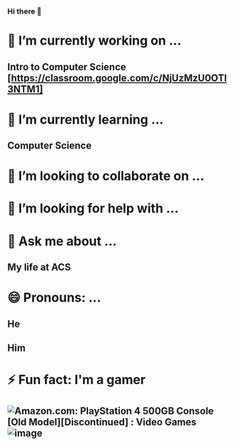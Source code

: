 ### Hi there 👋
🔭 I’m currently working on ...
=================================
Intro to Computer Science [https://classroom.google.com/c/NjUzMzU0OTI3NTM1]
---------------------------------------------------------------------------
🌱 I’m currently learning ...
=================================
Computer Science
----------------
👯 I’m looking to collaborate on ...
=================================
🤔 I’m looking for help with ...
=================================
💬 Ask me about ...
=================================
My life at ACS
--------------
😄 Pronouns: ...
=================================
He
--
Him
---
⚡ Fun fact: I'm a gamer
=================================
## <img src="https://m.media-amazon.com/images/W/MEDIAX_792452-T1/images/I/51ROi4d4puL._AC_UF1000,1000_QL80_.jpg" alt="Amazon.com: PlayStation 4 500GB Console [Old Model][Discontinued] : Video  Games"/>![image](https://github.com/Th0u4rt1/Th0u4rt1/assets/156182504/ebbe3233-e9fd-4f2c-9add-74ef813969c9)
